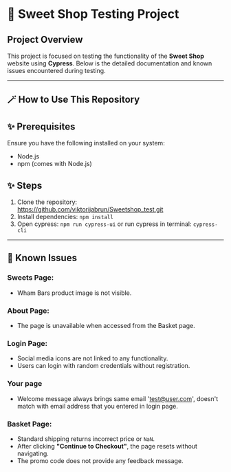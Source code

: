# 🍬 Sweet Shop Testing Project

## Project Overview

This project is focused on testing the functionality of the **Sweet Shop** website using **Cypress**. Below is the detailed documentation and known issues encountered during testing.

---

## 🪄 How to Use This Repository

## ✨ Prerequisites

Ensure you have the following installed on your system:

- Node.js
- npm (comes with Node.js)

## ✨ Steps

1. Clone the repository: https://github.com/viktorijabrun/Sweetshop_test.git
2. Install dependencies: `npm install`
3. Open cypress: `npm run cypress-ui` or run cypress in terminal: `cypress-cli`

---

## 📢 Known Issues

### Sweets Page:

- Wham Bars product image is not visible.

### About Page:

- The page is unavailable when accessed from the Basket page.

### Login Page:

- Social media icons are not linked to any functionality.
- Users can login with random credentials without registration.

### Your page

- Welcome message always brings same email 'test@user.com', doesn't match with email address that you entered in login page.

### Basket Page:

- Standard shipping returns incorrect price or `NaN`.
- After clicking **"Continue to Checkout"**, the page resets without navigating.
- The promo code does not provide any feedback message.
